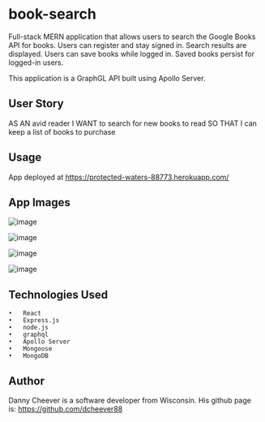 # book-search
Full-stack MERN application that allows users to search the Google Books API for books. Users can register and stay signed in. Search results are displayed. Users can save books while logged in. Saved books persist for logged-in users.

This application is a GraphGL API built using Apollo Server.

## User Story
AS AN avid reader I WANT to search for new books to read SO THAT I can keep a list of books to purchase

## Usage
App deployed at https://protected-waters-88773.herokuapp.com/

## App Images
![image](https://user-images.githubusercontent.com/78058224/127237014-05d6c4fb-09c6-4588-94b2-cb40051ad8b8.png)

![image](https://user-images.githubusercontent.com/78058224/127237043-d6bb2889-da42-4a69-aaaa-ebf8582e435e.png)

![image](https://user-images.githubusercontent.com/78058224/127237125-59a4f3e5-0d9d-495a-ae97-8b5d44f0f0e4.png)

![image](https://user-images.githubusercontent.com/78058224/127237155-9bfd56cc-2eb5-411a-a947-d62f72339f51.png)


## Technologies Used
	•	React
	•	Express.js
	•	node.js
	•	graphql
	•	Apollo Server
	•	Mongoose
	•	MongoDB

## Author
Danny Cheever is a software developer from Wisconsin. His github page is: https://github.com/dcheever88
